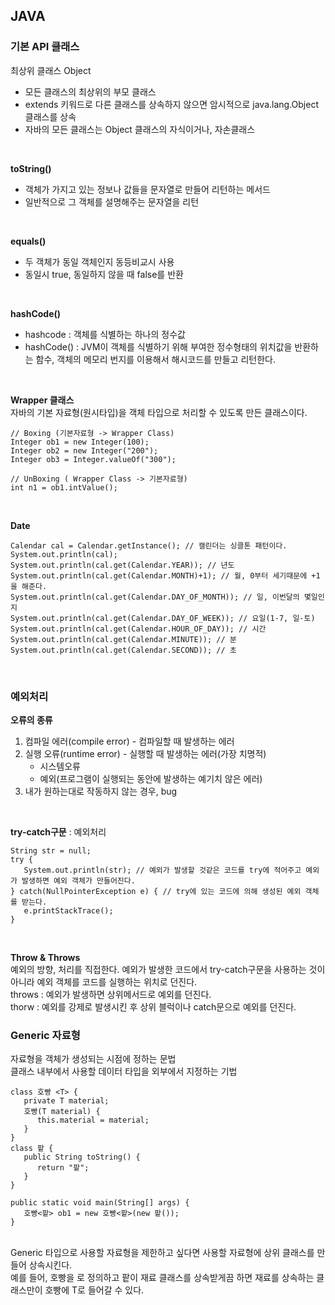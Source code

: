 ## JAVA

### 기본 API 클래스
최상위 클래스 Object <br>
- 모든 클래스의 최상위의 부모 클래스
- extends 키워드로 다른 클래스를 상속하지 않으면 암시적으로 java.lang.Object 클래스를 상속
- 자바의 모든 클래스는 Object 클래스의 자식이거나, 자손클래스
<br>

**toString()** <br>
- 객체가 가지고 있는 정보나 값들을 문자열로 만들어 리턴하는 메서드
- 일반적으로 그 객체를 설명해주는 문자열을 리턴
<br>

**equals()** <br>
- 두 객체가 동일 객체인지 동등비교시 사용
- 동일시 true, 동일하지 않을 때 false를 반환
<br>

**hashCode()** <br>
- hashcode : 객체를 식별하는 하나의 정수값
- hashCode() : JVM이 객체를 식별하기 위해 부여한 정수형태의 위치값을 반환하는 함수, 객체의 메모리 번지를 이용해서 해시코드를 만들고 리턴한다.
<br>

**Wrapper 클래스** <br>
자바의 기본 자료형(원시타입)을 객체 타입으로 처리할 수 있도록 만든 클래스이다.<br>
```
// Boxing (기본자료형 -> Wrapper Class)
Integer ob1 = new Integer(100);
Integer ob2 = new Integer("200");
Integer ob3 = Integer.valueOf("300");

// UnBoxing ( Wrapper Class -> 기본자료형)
int n1 = ob1.intValue();
```
<br>

**Date** <br>
```
Calendar cal = Calendar.getInstance(); // 캘린더는 싱클톤 패턴이다.
System.out.println(cal);
System.out.println(cal.get(Calendar.YEAR)); // 년도
System.out.println(cal.get(Calendar.MONTH)+1); // 월, 0부터 세기때문에 +1을 해준다.
System.out.println(cal.get(Calendar.DAY_OF_MONTH)); // 일, 이번달의 몇일인지
System.out.println(cal.get(Calendar.DAY_OF_WEEK)); // 요일(1-7, 일-토)
System.out.println(cal.get(Calendar.HOUR_OF_DAY)); // 시간
System.out.println(cal.get(Calendar.MINUTE)); // 분
System.out.println(cal.get(Calendar.SECOND)); // 초
```
<br>

### 예외처리
**오류의 종류** <br>
1. 컴파일 에러(compile error) - 컴파일할 때 발생하는 에러
2. 실행 오류(runtime error) - 실행할 때 발생하는 에러(가장 치명적)
   - 시스템오류
   - 예외(프로그램이 실행되는 동안에 발생하는 예기치 않은 에러)
4. 내가 원하는대로 작동하지 않는 경우, bug

<br>

**try-catch구문** : 예외처리<br>
```
String str = null;
try {
   System.out.println(str); // 예외가 발생할 것같은 코드를 try에 적어주고 예외가 발생하면 예외 객체가 만들어진다.
} catch(NullPointerException e) { // try에 있는 코드에 의해 생성된 예외 객체를 받는다.
   e.printStackTrace();
}
```
<br>

**Throw & Throws** <br>
예외의 방향, 처리를 직접한다. 예외가 발생한 코드에서 try-catch구문을 사용하는 것이 아니라 예외 객체를 코드를 실행하는 위치로 던진다. <br>
throws : 예외가 발생하면 상위메서드로 예외를 던진다. <br>
thorw : 예외를 강제로 발생시킨 후 상위 블럭이나 catch문으로 예외를 던진다. <br>

### Generic 자료형
자료형을 객체가 생성되는 시점에 정하는 문법 <br>
클래스 내부에서 사용할 데이터 타입을 외부에서 지정하는 기법 <br>
```
class 호빵 <T> {
   private T material;
   호빵(T material) {
      this.material = material;
   }
}
class 팥 {
   public String toString() {
      return "팥";
   }
}

public static void main(String[] args) {
   호빵<팥> ob1 = new 호빵<팥>(new 팥());
}
```
<br>
Generic 타입으로 사용할 자료형을 제한하고 싶다면 사용할 자료형에 상위 클래스를 만들어 상속시킨다. <br>
예를 들어, 호빵을 <T extends 재료> 로 정의하고 팥이 재료 클래스를 상속받게끔 하면 재료를 상속하는 클래스만이 호빵에 T로 들어갈 수 있다. <br>







